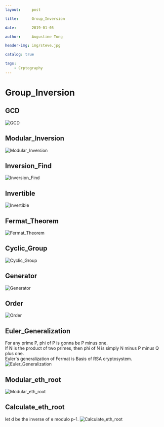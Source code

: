 ```yaml
---
layout:     post

title:      Group_Inversion

date:       2019-01-05

author:     Augustine Tong

header-img: img/steve.jpg

catalog: true

tags:
    - Crptography
---
```


# Group_Inversion
## GCD
![GCD](/img/crpto/GCD.png)

## Modular_Inversion
![Modular_Inversion](/img/crpto/Modular_Inversion.png)

## Inversion_Find
![Inversion_Find](/img/crpto/Inversion_Find.png)

## Invertible
![Invertible](/img/crpto/Invertible.png)

## Fermat_Theorem
![Fermat_Theorem](/img/crpto/Fermat_Theorem.png)

## Cyclic_Group
![Cyclic_Group](/img/crpto/Cyclic_Group.png)

## Generator
![Generator](/img/crpto/Generator.png)

## Order
![Order](/img/crpto/Order.png) 


## Euler_Generalization
For any prime P, phi of P is gonna be P minus one. <br>
If N is the product of two primes, then phi of N is simply N minus P minus Q plus one. <br>
Euler's generalization of Fermat is Basis of RSA cryptosystem.
![Euler_Generalization](/img/crpto/Euler_Generalization.png)

## Modular_eth_root
![Modular_eth_root](/img/crpto/Modular_eth_root.png)

## Calculate_eth_root
let d be the inverse of e modulo p-1.
![Calculate_eth_root](/img/crpto/Calculate_eth_root.png)


